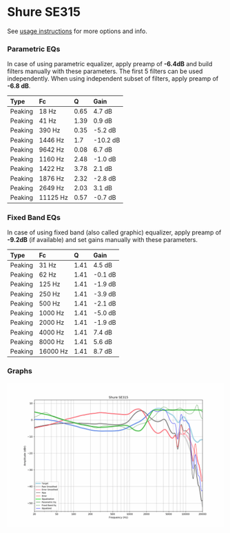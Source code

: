 # Shure SE315
See [usage instructions](https://github.com/jaakkopasanen/AutoEq#usage) for more options and info.

### Parametric EQs
In case of using parametric equalizer, apply preamp of **-6.4dB** and build filters manually
with these parameters. The first 5 filters can be used independently.
When using independent subset of filters, apply preamp of **-6.8 dB**.

| Type    | Fc       |    Q | Gain     |
|:--------|:---------|:-----|:---------|
| Peaking | 18 Hz    | 0.65 | 4.7 dB   |
| Peaking | 41 Hz    | 1.39 | 0.9 dB   |
| Peaking | 390 Hz   | 0.35 | -5.2 dB  |
| Peaking | 1446 Hz  | 1.7  | -10.2 dB |
| Peaking | 9642 Hz  | 0.08 | 6.7 dB   |
| Peaking | 1160 Hz  | 2.48 | -1.0 dB  |
| Peaking | 1422 Hz  | 3.78 | 2.1 dB   |
| Peaking | 1876 Hz  | 2.32 | -2.8 dB  |
| Peaking | 2649 Hz  | 2.03 | 3.1 dB   |
| Peaking | 11125 Hz | 0.57 | -0.7 dB  |

### Fixed Band EQs
In case of using fixed band (also called graphic) equalizer, apply preamp of **-9.2dB**
(if available) and set gains manually with these parameters.

| Type    | Fc       |    Q | Gain    |
|:--------|:---------|:-----|:--------|
| Peaking | 31 Hz    | 1.41 | 4.5 dB  |
| Peaking | 62 Hz    | 1.41 | -0.1 dB |
| Peaking | 125 Hz   | 1.41 | -1.9 dB |
| Peaking | 250 Hz   | 1.41 | -3.9 dB |
| Peaking | 500 Hz   | 1.41 | -2.1 dB |
| Peaking | 1000 Hz  | 1.41 | -5.0 dB |
| Peaking | 2000 Hz  | 1.41 | -1.9 dB |
| Peaking | 4000 Hz  | 1.41 | 7.4 dB  |
| Peaking | 8000 Hz  | 1.41 | 5.6 dB  |
| Peaking | 16000 Hz | 1.41 | 8.7 dB  |

### Graphs
![](./Shure%20SE315.png)